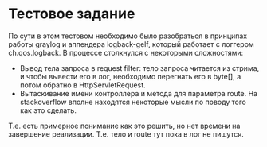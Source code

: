 # Тестовое задание

По сути в этом тестовом необходимо было разобраться в принципах работы graylog и аппендера logback-gelf, который работает с логгером ch.qos.logback.
В процессе столкнулся с некоторыми сложностями:
* Вывод тела запроса в request filter: тело запроса читается из стрима, и чтобы вывести его в лог, необходимо перегнать его в byte[], а потом обратно в HttpServletRequest.
* Вытаскивание имени контроллера и метода для параметра route. На stackoverflow вполне находятся некоторые мысли по поводу того как это сделать.

Т.е. есть примерное понимание как это решить, но нет времени на завершение реализации. Т.е. тело и route тут пока в лог не пишутся.